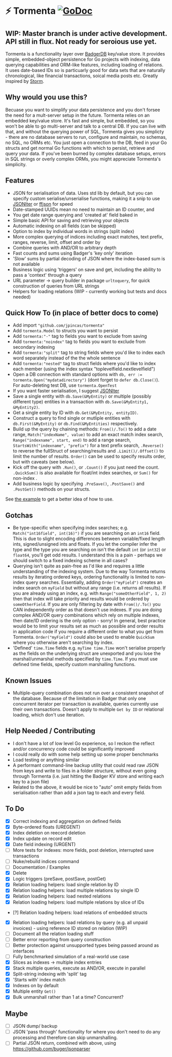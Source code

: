 # ⚡ Tormenta [![GoDoc](https://godoc.org/github.com/jpincas/tormenta?status.svg)](https://godoc.org/github.com/jpincas/tormenta)

## WIP: Master branch is under active development.  API still in flux. Not ready for seroious use yet.

Tormenta is a functionality layer over [BadgerDB](https://github.com/dgraph-io/badger) key/value store.  It provides simple, embedded-object persistence for Go projects with indexing, data querying capabilities and ORM-like features, including loading of relations.  It uses date-based IDs so is particuarly good for data sets that are naturally chronological, like financial transactions, soical media posts etc. Greatly inspired by [Storm](https://github.com/asdine/storm).

## Why would you use this?

Becuase you want to simplify your data persistence and you don't forsee the need for a mult-server setup in the future.  Tormenta relies on an embedded key/value store.  It's fast and simple, but embedded, so you won't be able to go multi-server and talk to a central DB.  If you can live with that, and without the querying power of SQL, Tormenta gives you simplicty - there are no database servers to run, configure and maintain, no schemas, no SQL, no ORMs etc.  You just open a connection to the DB, feed in your Go structs and get normal Go functions with which to persist, retrieve and query your data.  If you've been burned by complex database setups, errors in SQL strings or overly complex ORMs, you might appreciate Tormenta's simplicity.
 
## Features

- JSON for serialisation of data. Uses std lib by default, but you can specify custom serialise/unserialise functions, making it a snip to use [JSONIter](https://github.com/json-iterator/go) or [ffjson](https://github.com/pquerna/ffjson) for speed
- Date-stamped UUIDs mean no need to maintain an ID counter, and
- You get date range querying and 'created at' field baked in
- Simple basic API for saving and retrieving your objects
- Automatic indexing on all fields (can be skipped)
- Option to index by individual words in strings (split index)
- More complex querying of indices including exact matches, text prefix, ranges, reverse, limit, offset and order by
- Combine queries with AND/OR to arbitrary depth
- Fast counts and sums using Badger's 'key only' iteration
- 'Slow' sums by partial decoding of JSON where the index-based sum is not available
- Business logic using 'triggers' on save and get, including the ability to pass a 'context' through a query
- URL parameter -> query builder in package `urltoquery`, for quick construction of queries from URL strings
- Helpers for loading relations (WIP - currently working but tests and docs needed)

## Quick How To (in place of better docs to come)

- Add import `"github.com/jpincas/tormenta"`
- Add `tormenta.Model` to structs you want to persist
- Add `tormenta:"-"` tag to fields you want to exclude from saving
- Add `tormenta:"noindex"` tag to fields you want to exclude from secondary indexing
- Add `tormenta:"split"` tag to string fields where you'd like to index each word separately instead of the the whole sentence
- Add `tormenta:"nested"` tag to struct fields where you'd like to index each member (using the index syntax "toplevelfield.nextlevelfield")
- Open a DB connection with standard options with `db, err := tormenta.Open("mydatadirectory")` (dont forget to `defer db.Close()`). For auto-deleting test DB, use `tormenta.OpenTest`
- If you want faster serialisation, I suggest [JSONIter](https://github.com/json-iterator/go)
- Save a single entity with `db.Save(&MyEntity)` or multiple (possibly different type) entities in a transaction with `db.Save(&MyEntity1, &MyEntity2)`.
- Get a single entity by ID with `db.Get(&MyEntity, entityID)`.
- Construct a query to find single or mutliple entities with `db.First(&MyEntity)` or `db.Find(&MyEntities)` respectively. 
- Build up the query by chaining methods: `From()/.To()` to add a date range, `Match("indexName", value)` to add an exact match index search, `Range("indexname", start, end)` to add a range search, `StartsWith("indexname", "prefix")` for a text prefix search, `.Reverse()` to reverse the fullStruct of searching/results and `.Limit()/.Offset()` to limit the number of results. `Order()` can be used to specify results order, but with caveats (see below).
- Kick off the query with `.Run()`, or `.Count()` if you just need the count.  `.QuickSum()` is also available for float/int index searches, or `Sum()` for non-index .
- Add business logic by specifying `.PreSave()`, `.PostSave()` and `.PostGet()` methods on your structs.
	
See [the example](https://github.com/jpincas/tormenta/blob/tojson/example_test.go) to get a better idea of how to use.

## Gotchas

- Be type-specific when specifying index searches; e.g. `Match("int16field", int(16)")` if you are searching on an `int16` field.  This is due to slight encoding differences between variable/fixed length ints, signed/unsigned ints and floats.  If you let the compiler infer the type and the type you are searching on isn't the default `int` (or `int32`) or `float64`, you'll get odd results.  I understand this is a pain - perhaps we should switch to a fixed indexing scheme in all cases?
- Querying isn't quite as pain-free as I'd like and requires a little understanding of the indexing system. Due to the way Tormenta returns results by iterating ordered keys, ordering functionality is limited to non-index query searches.  Essentially, adding `Order("myField")` creates an index search on `myField` but without any range (i.e. returns all results).  If you are already using an index, e.g. with `Range("someOtherField", 1, 2)` then that index will take priority and results would be ordered by `someOtherField`.  If you are only filtering by date with `From()/.To()` you CAN independently order as that doesn't use indexes.  If you are doing complex AND/OR query combinations which rely on multiple indexes, then date/ID ordering is the only option - sorry!  In general, best practice would be to limit your results set as much as possible and order results in application code if you require a different order to what you get from Tormenta. `Order("myField")` could also be used to enable `QuickSum` where you otherwise aren't searching by index.
- 'Defined' `time.Time` fields e.g. `myTime time.Time` won't serialise properly as the fields on the underlying struct are unexported and you lose the marshal/unmarshal methods specified by `time.Time`.  If you must use defined time fields, specify custom marshalling functions.

## Known Issues

- Multiple-query combination does not run over a consistent snapshot of the database.  Because of the limitation in Badger that only one concurrent iterator per transaction is available, queries currently use their own transactions.  Doesn't apply to multiple `Get by ID` or relational loading, which don't use iteration.

## Help Needed / Contributing

- I don't have a lot of low level Go experience, so I reckon the reflect and/or concurrency code could be significantly improved
- I could really do with some help setting up some proper benchmarks
- Load testing or anything similar
- A performant command-line backup utility that could read raw JSON from keys and write to files in a folder structure, without even going through Tormenta (i.e. just hitting the Badger KV store and writing each key to a json file)
- Related to the above, it would be nice to "auto" omit empty fields from serialisation rather than add a json tag to each and every field.

## To Do

- [x] Correct indexing and aggregation on defined fields
- [x] Byte-ordered floats (UREGENT)
- [x] Index deletion on reecord deletion
- [x] Index update on record edit
- [x] Date field indexing (URGENT)
- [ ] More tests for indexes: more fields, post deletion, interrupted save transactions
- [ ] Nuke/rebuild indices command
- [ ] Documentation / Examples
- [x] Delete
- [x] Logic triggers (preSave, postSave, postGet)
- [x] Relation loading helpers: load single relation by ID
- [x] Relation loading helpers: load multiple relations by single ID
- [x] Relation loading helpers: load nested relations
- [x] Relation loading helpers: load multiple relations by slice of IDs
- [?] Relation loading helpers: load relations of embedded structs
- [x] Relation loading helpers: load relations by query (e.g. all unpaid invoices) - using reference ID stored on relation (WIP)
- [ ] Document all the relation loading stuff
- [ ] Better error reporting from query construction
- [ ] Better protection against unsupported types being passed around as interfaces
- [ ] Fully benchmarked simulation of a real-world use case
- [x] Slices as indexes -> multiple index entries
- [x] Stack multiple queries, execute as AND/OR, execute in parallel
- [x] Split-string indexing with 'split' tag
- [x] 'Starts with' index match
- [x] Indexes on by default
- [x] Multiple entity `Get()`
- [x] Bulk unmarshall rather than 1 at a time? Concurrent?

## Maybe

- [ ] JSON dump/ backup
- [ ] JSON 'pass through' functionality for where you don't need to do any processing and therefore can skip unmarshalling.
- [ ] Partial JSON return, combined with above, using https://github.com/buger/jsonparser